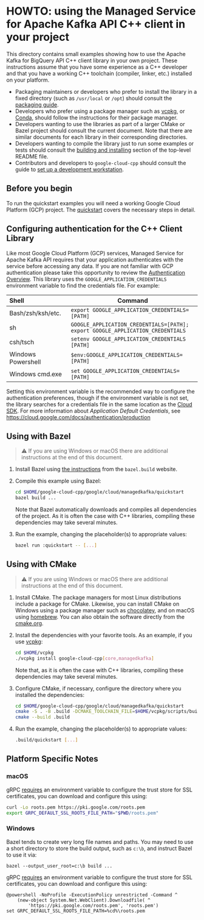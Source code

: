 # HOWTO: using the Managed Service for Apache Kafka API C++ client in your project

This directory contains small examples showing how to use the Apache Kafka for
BigQuery API C++ client library in your own project. These instructions assume
that you have some experience as a C++ developer and that you have a working C++
toolchain (compiler, linker, etc.) installed on your platform.

- Packaging maintainers or developers who prefer to install the library in a
  fixed directory (such as `/usr/local` or `/opt`) should consult the
  [packaging guide](/doc/packaging.md).
- Developers who prefer using a package manager such as
  [vcpkg](https://vcpkg.io), or [Conda](https://conda.io), should follow the
  instructions for their package manager.
- Developers wanting to use the libraries as part of a larger CMake or Bazel
  project should consult the current document. Note that there are similar
  documents for each library in their corresponding directories.
- Developers wanting to compile the library just to run some examples or tests
  should consult the
  [building and installing](/README.md#building-and-installing) section of the
  top-level README file.
- Contributors and developers to `google-cloud-cpp` should consult the guide to
  [set up a development workstation][howto-setup-dev-workstation].

## Before you begin

To run the quickstart examples you will need a working Google Cloud Platform
(GCP) project. The [quickstart][quickstart-link] covers the necessary steps in
detail.

## Configuring authentication for the C++ Client Library

Like most Google Cloud Platform (GCP) services, Managed Service for Apache Kafka API
requires that your application authenticates with the service before accessing
any data. If you are not familiar with GCP authentication please take this
opportunity to review the [Authentication Overview][authentication-quickstart].
This library uses the `GOOGLE_APPLICATION_CREDENTIALS` environment variable to
find the credentials file. For example:

| Shell              | Command                                                                              |
| :----------------- | ------------------------------------------------------------------------------------ |
| Bash/zsh/ksh/etc.  | `export GOOGLE_APPLICATION_CREDENTIALS=[PATH]`                                       |
| sh                 | `GOOGLE_APPLICATION_CREDENTIALS=[PATH];`<br> `export GOOGLE_APPLICATION_CREDENTIALS` |
| csh/tsch           | `setenv GOOGLE_APPLICATION_CREDENTIALS [PATH]`                                       |
| Windows Powershell | `$env:GOOGLE_APPLICATION_CREDENTIALS=[PATH]`                                         |
| Windows cmd.exe    | `set GOOGLE_APPLICATION_CREDENTIALS=[PATH]`                                          |

Setting this environment variable is the recommended way to configure the
authentication preferences, though if the environment variable is not set, the
library searches for a credentials file in the same location as the
[Cloud SDK](https://cloud.google.com/sdk/). For more information about
*Application Default Credentials*, see
https://cloud.google.com/docs/authentication/production

## Using with Bazel

> :warning: If you are using Windows or macOS there are additional instructions
> at the end of this document.

1. Install Bazel using [the instructions][bazel-install] from the `bazel.build`
   website.

1. Compile this example using Bazel:

   ```bash
   cd $HOME/google-cloud-cpp/google/cloud/managedkafka/quickstart
   bazel build ...
   ```

   Note that Bazel automatically downloads and compiles all dependencies of the
   project. As it is often the case with C++ libraries, compiling these
   dependencies may take several minutes.

1. Run the example, changing the placeholder(s) to appropriate values:

   ```bash
   bazel run :quickstart -- [...]
   ```

## Using with CMake

> :warning: If you are using Windows or macOS there are additional instructions
> at the end of this document.

1. Install CMake. The package managers for most Linux distributions include a
   package for CMake. Likewise, you can install CMake on Windows using a package
   manager such as [chocolatey][choco-cmake-link], and on macOS using
   [homebrew][homebrew-cmake-link]. You can also obtain the software directly
   from the [cmake.org](https://cmake.org/download/).

1. Install the dependencies with your favorite tools. As an example, if you use
   [vcpkg](https://github.com/Microsoft/vcpkg.git):

   ```bash
   cd $HOME/vcpkg
   ./vcpkg install google-cloud-cpp[core,managedkafka]
   ```

   Note that, as it is often the case with C++ libraries, compiling these
   dependencies may take several minutes.

1. Configure CMake, if necessary, configure the directory where you installed
   the dependencies:

   ```bash
   cd $HOME/google-cloud-cpp/google/cloud/managedkafka/quickstart
   cmake -S . -B .build -DCMAKE_TOOLCHAIN_FILE=$HOME/vcpkg/scripts/buildsystems/vcpkg.cmake
   cmake --build .build
   ```

1. Run the example, changing the placeholder(s) to appropriate values:

   ```bash
   .build/quickstart [...]
   ```

## Platform Specific Notes

### macOS

gRPC [requires][grpc-roots-pem-bug] an environment variable to configure the
trust store for SSL certificates, you can download and configure this using:

```bash
curl -Lo roots.pem https://pki.google.com/roots.pem
export GRPC_DEFAULT_SSL_ROOTS_FILE_PATH="$PWD/roots.pem"
```

### Windows

Bazel tends to create very long file names and paths. You may need to use a
short directory to store the build output, such as `c:\b`, and instruct Bazel to
use it via:

```shell
bazel --output_user_root=c:\b build ...
```

gRPC [requires][grpc-roots-pem-bug] an environment variable to configure the
trust store for SSL certificates, you can download and configure this using:

```console
@powershell -NoProfile -ExecutionPolicy unrestricted -Command ^
    (new-object System.Net.WebClient).Downloadfile( ^
        'https://pki.google.com/roots.pem', 'roots.pem')
set GRPC_DEFAULT_SSL_ROOTS_FILE_PATH=%cd%\roots.pem
```

[authentication-quickstart]: https://cloud.google.com/docs/authentication/getting-started "Authentication Getting Started"
[bazel-install]: https://docs.bazel.build/versions/main/install.html
[choco-cmake-link]: https://chocolatey.org/packages/cmake
[grpc-roots-pem-bug]: https://github.com/grpc/grpc/issues/16571
[homebrew-cmake-link]: https://formulae.brew.sh/formula/cmake
[howto-setup-dev-workstation]: /doc/contributor/howto-guide-setup-development-workstation.md
[quickstart-link]: https://cloud.google.com/managed-kafka/docs/quickstart
